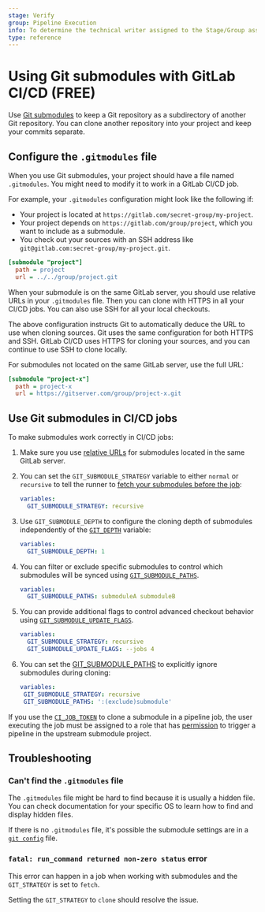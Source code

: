 ```yaml
---
stage: Verify
group: Pipeline Execution
info: To determine the technical writer assigned to the Stage/Group associated with this page, see https://about.gitlab.com/handbook/product/ux/technical-writing/#assignments
type: reference
---
```


# Using Git submodules with GitLab CI/CD **(FREE)**

Use [Git submodules](https://git-scm.com/book/en/v2/Git-Tools-Submodules) to keep
a Git repository as a subdirectory of another Git repository. You can clone another
repository into your project and keep your commits separate.

## Configure the `.gitmodules` file

When you use Git submodules, your project should have a file named `.gitmodules`.
You might need to modify it to work in a GitLab CI/CD job.

For example, your `.gitmodules` configuration might look like the following if:

- Your project is located at `https://gitlab.com/secret-group/my-project`.
- Your project depends on `https://gitlab.com/group/project`, which you want
  to include as a submodule.
- You check out your sources with an SSH address like `git@gitlab.com:secret-group/my-project.git`.

```ini
[submodule "project"]
  path = project
  url = ../../group/project.git
```

When your submodule is on the same GitLab server, you should use relative URLs in
your `.gitmodules` file. Then you can clone with HTTPS in all your CI/CD jobs. You
can also use SSH for all your local checkouts.

The above configuration instructs Git to automatically deduce the URL to
use when cloning sources. Git uses the same configuration for both HTTPS and SSH.
GitLab CI/CD uses HTTPS for cloning your sources, and you can continue to use SSH
to clone locally.

For submodules not located on the same GitLab server, use the full URL:

```ini
[submodule "project-x"]
  path = project-x
  url = https://gitserver.com/group/project-x.git
```

## Use Git submodules in CI/CD jobs

To make submodules work correctly in CI/CD jobs:

1. Make sure you use [relative URLs](#configure-the-gitmodules-file)
   for submodules located in the same GitLab server.
1. You can set the `GIT_SUBMODULE_STRATEGY` variable to either `normal` or `recursive`
   to tell the runner to [fetch your submodules before the job](runners/configure_runners.md#git-submodule-strategy):

   ```yaml
   variables:
     GIT_SUBMODULE_STRATEGY: recursive
   ```

1. Use `GIT_SUBMODULE_DEPTH` to configure the cloning depth of submodules independently of the [`GIT_DEPTH`](runners/configure_runners.md#shallow-cloning) variable:

   ```yaml
   variables:
     GIT_SUBMODULE_DEPTH: 1
   ```

1. You can filter or exclude specific submodules to control which submodules will be synced using
   [`GIT_SUBMODULE_PATHS`](runners/configure_runners.md#git-submodule-paths).

   ```yaml
   variables:
     GIT_SUBMODULE_PATHS: submoduleA submoduleB
   ```

1. You can provide additional flags to control advanced checkout behavior using
   [`GIT_SUBMODULE_UPDATE_FLAGS`](runners/configure_runners.md#git-submodule-update-flags).

   ```yaml
   variables:
     GIT_SUBMODULE_STRATEGY: recursive
     GIT_SUBMODULE_UPDATE_FLAGS: --jobs 4
   ```
  
1. You can set the [GIT_SUBMODULE_PATHS](runners/configure_runners.md#sync-or-exclude-specific-submodules-from-ci-jobs) to explicitly ignore submodules during cloning:

   ```yaml
   variables:
    GIT_SUBMODULE_STRATEGY: recursive
    GIT_SUBMODULE_PATHS: ':(exclude)submodule'
   ```

If you use the [`CI_JOB_TOKEN`](jobs/ci_job_token.md) to clone a submodule in a
pipeline job, the user executing the job must be assigned to a role that has
[permission](../user/permissions.md#gitlab-cicd-permissions) to trigger a pipeline
in the upstream submodule project.

## Troubleshooting

### Can't find the `.gitmodules` file

The `.gitmodules` file might be hard to find because it is usually a hidden file.
You can check documentation for your specific OS to learn how to find and display
hidden files.

If there is no `.gitmodules` file, it's possible the submodule settings are in a
[`git config`](https://www.atlassian.com/git/tutorials/setting-up-a-repository/git-config) file.

### `fatal: run_command returned non-zero status` error

This error can happen in a job when working with submodules and the `GIT_STRATEGY` is set to `fetch`.

Setting the `GIT_STRATEGY` to `clone` should resolve the issue.
